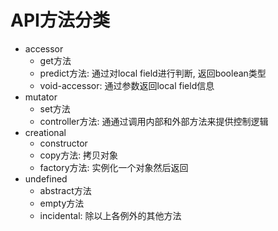 # API方法分类

- accessor
  - get方法
  - predict方法: 通过对local field进行判断, 返回boolean类型
  - void-accessor: 通过参数返回local field信息
- mutator
  - set方法
  - controller方法: 通通过调用内部和外部方法来提供控制逻辑
- creational
  - constructor
  - copy方法: 拷贝对象
  - factory方法: 实例化一个对象然后返回
- undefined
  - abstract方法
  - empty方法
  - incidental: 除以上各例外的其他方法